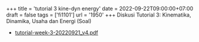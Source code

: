 +++
title = 'tutorial 3 kine-dyn energy'
date = 2022-09-22T09:00:00+07:00
draft = false
tags = ['fi1101']
url = '1950'
+++
Diskusi Tutorial 3: Kinematika, Dinamika, Usaha dan Energi (Soal)
<!--more-->

+ [tutorial-week-3-20220921_v4.pdf](https://zenodo.org/doi/10.5281/zenodo.7099408)
